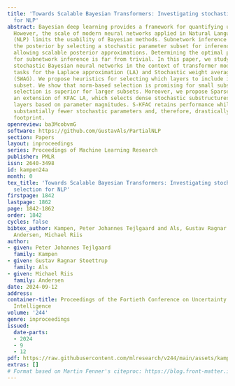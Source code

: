 ```yaml
---
title: 'Towards Scalable Bayesian Transformers: Investigating stochastic subset selection
  for NLP'
abstract: Bayesian deep learning provides a framework for quantifying uncertainty.
  However, the scale of modern neural networks applied in Natural Language Processing
  (NLP) limits the usability of Bayesian methods. Subnetwork inference aims to approximate
  the posterior by selecting a stochastic parameter subset for inference, thereby
  allowing scalable posterior approximations. Determining the optimal parameter space
  for subnetwork inference is far from trivial. In this paper, we study partially
  stochastic Bayesian neural networks in the context of transformer models for NLP
  tasks for the Laplace approximation (LA) and Stochastic weight averaging - Gaussian
  (SWAG). We propose heuristics for selecting which layers to include in the stochastic
  subset. We show that norm-based selection is promising for small subsets, and random
  selection is superior for larger subsets. Moreover, we propose Sparse-KFAC (S-KFAC),
  an extension of KFAC LA, which selects dense stochastic substructures of linear
  layers based on parameter magnitudes. S-KFAC retains performance while requiring
  substantially fewer stochastic parameters and, therefore, drastically limits memory
  footprint.
openreview: ba3McobvmG
software: https://github.com/GustavAls/PartialNLP
section: Papers
layout: inproceedings
series: Proceedings of Machine Learning Research
publisher: PMLR
issn: 2640-3498
id: kampen24a
month: 0
tex_title: 'Towards Scalable Bayesian Transformers: Investigating stochastic subset
  selection for NLP'
firstpage: 1842
lastpage: 1862
page: 1842-1862
order: 1842
cycles: false
bibtex_author: Kampen, Peter Johannes Tejlgaard and Als, Gustav Ragnar Stoettrup and
  Andersen, Michael Riis
author:
- given: Peter Johannes Tejlgaard
  family: Kampen
- given: Gustav Ragnar Stoettrup
  family: Als
- given: Michael Riis
  family: Andersen
date: 2024-09-12
address:
container-title: Proceedings of the Fortieth Conference on Uncertainty in Artificial
  Intelligence
volume: '244'
genre: inproceedings
issued:
  date-parts:
  - 2024
  - 9
  - 12
pdf: https://raw.githubusercontent.com/mlresearch/v244/main/assets/kampen24a/kampen24a.pdf
extras: []
# Format based on Martin Fenner's citeproc: https://blog.front-matter.io/posts/citeproc-yaml-for-bibliographies/
---
```

